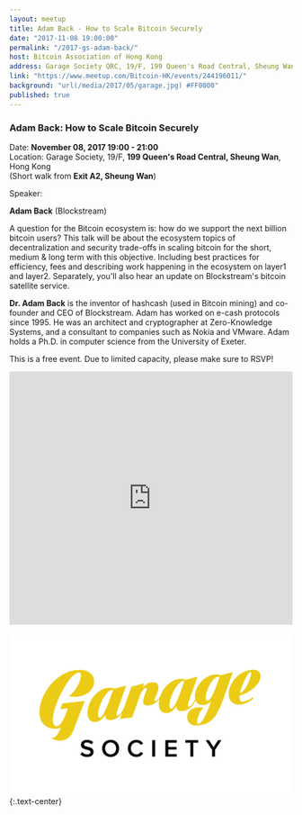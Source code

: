 ```yaml
---
layout: meetup
title: Adam Back - How to Scale Bitcoin Securely
date: "2017-11-08 19:00:00"
permalink: "/2017-gs-adam-back/"
host: Bitcoin Association of Hong Kong
address: Garage Society QRC, 19/F, 199 Queen's Road Central, Sheung Wan, Hong Kong
link: "https://www.meetup.com/Bitcoin-HK/events/244196011/"
background: "url(/media/2017/05/garage.jpg) #FF0000"
published: true
---
```


### Adam Back: How to Scale Bitcoin Securely

Date: **November 08, 2017 19:00 - 21:00**     
Location: Garage Society, 19/F, **199 Queen's Road Central, Sheung Wan**, Hong Kong     
(Short walk from **Exit A2, Sheung Wan**)     

Speaker:

**Adam Back** (Blockstream)

A question for the Bitcoin ecosystem is: how do we support the next billion bitcoin users? This talk will be about the ecosystem topics of decentralization and security trade-offs in scaling bitcoin for the short, medium & long term with this objective. Including best practices for efficiency, fees and describing work happening in the ecosystem on layer1 and layer2. Separately, you'll also hear an update on Blockstream's bitcoin satellite service.

**Dr. Adam Back** is the inventor of hashcash (used in Bitcoin mining) and co-founder and CEO of Blockstream. Adam has worked on e-cash protocols since 1995. He was an architect and cryptographer at Zero-Knowledge Systems, and a consultant to companies such as Nokia and VMware. Adam holds a Ph.D. in computer science from the University of Exeter.

This is a free event. Due to limited capacity, please make sure to RSVP!

<iframe src="https://www.google.com/maps/embed?pb=!1m18!1m12!1m3!1d3691.8158024621976!2d114.14846525124635!3d22.28496628525968!2m3!1f0!2f0!3f0!3m2!1i1024!2i768!4f13.1!3m3!1m2!1s0x3404007c1a7e34cf%3A0xdd1cc60bfdd911c0!2sGarage+Society+QRC!5e0!3m2!1sen!2s!4v1495723892446" width="100%" height="450" frameborder="0" style="border:0" allowfullscreen></iframe>

[![Garage Society](/media/2017/05/garagesociety.png)](http://www.thegaragesociety.com/)
{:.text-center}
